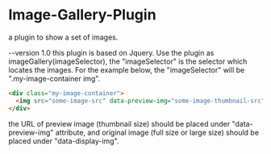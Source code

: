 # Image-Gallery-Plugin
a plugin to show a set of images.


--version 1.0
this plugin is based on Jquery. Use the plugin as imageGallery(imageSelector), the "imageSelector" is the selector which locates the images. For the example below, the "imageSelector" will be ".my-image-container img".

```HTML
<div class="my-image-container">
  <img src="some-image-src" data-preview-img="some-image-thumbnail-src" data-display-img="some-image-large-size-src">
</div>
```

the URL of preview image (thumbnail size) should be placed under "data-preview-img" attribute, and original image (full size or large size) should be placed under "data-display-img".
